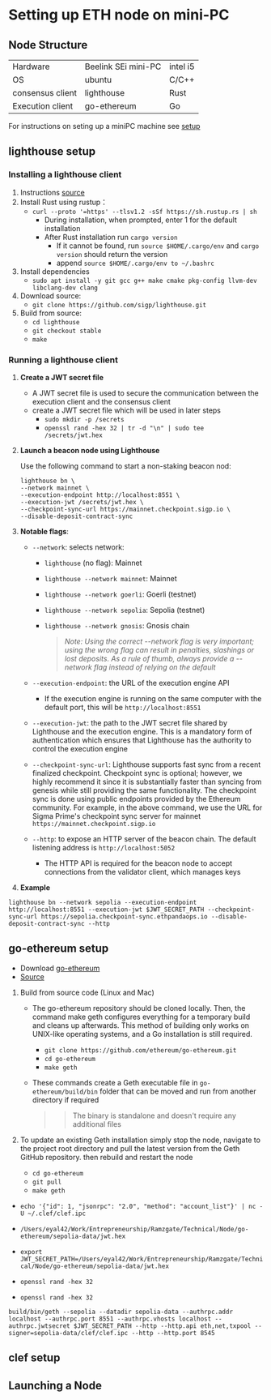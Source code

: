# Setting up ETH node on mini-PC


## Node Structure

|                   |             |     |
|-------------------|-------------|-----|
| Hardware         |   Beelink SEi mini-PC | intel i5  |
|  OS              |   ubuntu     | C/C++   | 
| consensus client |  lighthouse | Rust |
| Execution client | go-ethereum | Go   |

For instructions on seting up a miniPC machine see [setup](https://github.com/Ramzgate/node_setup/blob/main/miniPC_machine.md)


## lighthouse setup

### Installing a lighthouse client

1. Instructions [source](https://lighthouse-book.sigmaprime.io/installation-source.html)
2. Install Rust using rustup：
    - `curl --proto '=https' --tlsv1.2 -sSf https://sh.rustup.rs | sh`
        - During installation, when prompted, enter 1 for the default installation
        - After Rust installation run `cargo version` 
            - If it cannot be found, run `source $HOME/.cargo/env` and `cargo version` should return the version
            - append `source $HOME/.cargo/env to ~/.bashrc`
3. Install dependencies 
    - `sudo apt install -y git gcc g++ make cmake pkg-config llvm-dev libclang-dev clang`
4. Download source:
    - `git clone https://github.com/sigp/lighthouse.git`
5. Build from source:
    - `cd lighthouse`
    - `git checkout stable`
    - `make`

### Running a lighthouse client

1. __Create a JWT secret file__
    - A JWT secret file is used to secure the communication between the execution client and the consensus client
    - create a JWT secret file which will be used in later steps
        - `sudo mkdir -p /secrets`
        - `openssl rand -hex 32 | tr -d "\n" | sudo tee /secrets/jwt.hex`

2. __Launch a beacon node using Lighthouse__

    Use the following command to start a non-staking beacon nod:

    ```
    lighthouse bn \
    --network mainnet \
    --execution-endpoint http://localhost:8551 \
    --execution-jwt /secrets/jwt.hex \
    --checkpoint-sync-url https://mainnet.checkpoint.sigp.io \
    --disable-deposit-contract-sync
    ```

3. __Notable flags__:
    - `--network`: selects network:
        - `lighthouse` (no flag): Mainnet
        - `lighthouse --network mainnet`: Mainnet
        - `lighthouse --network goerli`: Goerli (testnet)
        - `lighthouse --network sepolia`: Sepolia (testnet)
        - `lighthouse --network gnosis`: Gnosis chain

            >_Note: Using the correct --network flag is very important; using the wrong flag can result in penalties, slashings or lost deposits. As a rule of thumb, always provide a --network flag instead of relying on the default_

    - `--execution-endpoint`: the URL of the execution engine API
        - If the execution engine is running on the same computer with the default port, this will be `http://localhost:8551`
    - `--execution-jwt`: the path to the JWT secret file shared by Lighthouse and the execution engine. This is a mandatory form of authentication which ensures that Lighthouse has the authority to control the execution engine
    - `--checkpoint-sync-url`: Lighthouse supports fast sync from a recent finalized checkpoint. Checkpoint sync is optional; however, we highly recommend it since it is substantially faster than syncing from genesis while still providing the same functionality. The checkpoint sync is done using public endpoints provided by the Ethereum community. For example, in the above command, we use the URL for Sigma Prime's checkpoint sync server for mainnet `https://mainnet.checkpoint.sigp.io`
    - `--http`: to expose an HTTP server of the beacon chain. The default listening address is `http://localhost:5052`
        - The HTTP API is required for the beacon node to accept connections from the validator client, which manages keys

4. __Example__
```
lighthouse bn --network sepolia --execution-endpoint http://localhost:8551 --execution-jwt $JWT_SECRET_PATH --checkpoint-sync-url https://sepolia.checkpoint-sync.ethpandaops.io --disable-deposit-contract-sync --http
```

## go-ethereum setup

- Download [go-ethereum](https://geth.ethereum.org/downloads)
- [Source](https://geth.ethereum.org/docs/getting-started/installing-geth)


1. Build from source code (Linux and Mac) 
    - The go-ethereum repository should be cloned locally. Then, the command make geth configures everything for a temporary build and cleans up afterwards. This method of building only works on UNIX-like operating systems, and a Go installation is still required.
        - `git clone https://github.com/ethereum/go-ethereum.git`
        - `cd go-ethereum`
        - `make geth`

    - These commands create a Geth executable file in `go-ethereum/build/bin` folder that can be moved and run from another directory if required
        >> The binary is standalone and doesn't require any additional files

2. To update an existing Geth installation simply stop the node, navigate to the project root directory and pull the latest version from the Geth GitHub repository. then rebuild and restart the node
    - `cd go-ethereum`
    - `git pull`
    - `make geth`



- `echo '{"id": 1, "jsonrpc": "2.0", "method": "account_list"}' | nc -U ~/.clef/clef.ipc`

- `/Users/eyal42/Work/Entrepreneurship/Ramzgate/Technical/Node/go-ethereum/sepolia-data/jwt.hex`
- `export JWT_SECRET_PATH=/Users/eyal42/Work/Entrepreneurship/Ramzgate/Technical/Node/go-ethereum/sepolia-data/jwt.hex`

- `openssl rand -hex 32`
- `openssl rand -hex 32`

```
build/bin/geth --sepolia --datadir sepolia-data --authrpc.addr localhost --authrpc.port 8551 --authrpc.vhosts localhost --authrpc.jwtsecret $JWT_SECRET_PATH --http --http.api eth,net,txpool --signer=sepolia-data/clef/clef.ipc --http --http.port 8545
```

## clef setup

## Launching a Node

